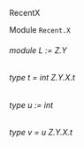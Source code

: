 RecentX

 Module  `` Recent.X `` 
<a id="module-L"></a>
###### module L := Z.Y



<a id="type-t"></a>
###### type t = int Z.Y.X.t



<a id="type-u"></a>
###### type u := int



<a id="type-v"></a>
###### type v = u Z.Y.X.t

